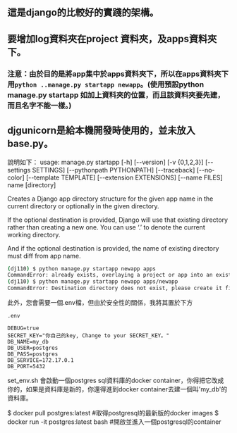 ## 這是django的比較好的實踐的架構。
## 要增加log資料夾在project 資料夾，及apps資料夾下。
### 注意：由於目的是將app集中於apps資料夾下，所以在apps資料夾下用`python ..manage.py startapp newapp`。(使用預設python manage.py startapp 如加上資料夾的位置，而且該資料夾要先建，而且名字不能一樣。)

## djgunicorn是給本機開發時使用的，並未放入base.py。 

說明如下：
usage: manage.py startapp [-h] [--version] [-v {0,1,2,3}]
                          [--settings SETTINGS] [--pythonpath PYTHONPATH]
                          [--traceback] [--no-color] [--template TEMPLATE]
                          [--extension EXTENSIONS] [--name FILES]
                          name [directory]

Creates a Django app directory structure for the given app name in the current
directory or optionally in the given directory.

If the optional destination is provided, Django will use that existing directory rather than creating a new one. You can use ‘.’ to denote the current working directory.

And if the optional destination is provided, the name of existing directory must diff from app name.

```sh
(dj110) $ python manage.py startapp newapp apps
CommandError: already exists, overlaying a project or app into an existing directory won\'t replace conflicting files
(dj110) $ python manage.py startapp newapp apps/newapp
CommandError: Destination directory does not exist, please create it first.
```
此外，您會需要一個.env檔，但由於安全性的關係，我將其置於下方

`.env`

```
DEBUG=true
SECRET_KEY="你自己的key, Change to your SECRET_KEY。"
DB_NAME=my_db
DB_USER=postgres
DB_PASS=postgres
DB_SERVICE=172.17.0.1
DB_PORT=5432
```
set_env.sh 會啟動一個postgres sql資料庫的docker container，你得把它改成你的，如果是資料庫是新的，你還得進到docker container去建一個叫'my_db'的資料庫。

$ docker pull postgres:latest #取得postgresql的最新版的docker images
$ docker run -it postgres:latest bash #開啟並進入一個postgresql的container

